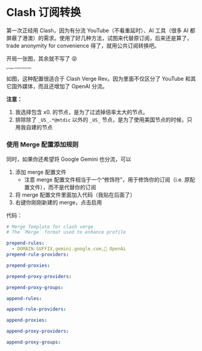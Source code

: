 # Clash 订阅转换

第一次正经用 Clash，因为有分流 YouTube（不看重延时）、AI 工具（很多 AI 都屏蔽了港澳）的需求。使用了好几种方法，试图来代替原订阅，后来还是算了，trade anonymity for convenience 得了，就用公共订阅转换吧。

开局一张图，其余就不写了 :stuck_out_tongue_closed_eyes:

<img src="https://cdn.jsdelivr.net/gh/mtdickens/mtd-images/img/202403171612178.png" alt="image-20240317161203465" style="zoom: 33%;" />

如图，这种配置很适合于 Clash Verge Rev。因为里面不仅区分了 YouTube 和其它国外媒体，而且还增加了 OpenAI 分流。

**注意：**

1. 我选择包含 x0. 的节点，是为了过滤掉倍率太大的节点。
2. 排除除了 `_US_.*@mtdic` 以外的 `_US_` 节点，是为了使用美国节点的时候，只用我自建的节点

### 使用 Merge 配置添加规则

同时，如果你还希望将 Google Gemini 也分流，可以

1. 添加 merge 配置文件
    - 注意 merge 配置文件相当于一个“修饰符”，用于修饰你的订阅（i.e. 原配置文件），而不是代替你的订阅
2. 将 merge 配置文件里面加入代码（我贴在后面了）
3. 右键你刚刚新建的 merge，点击启用

代码：

```yaml
# Merge Template for clash verge
# The `Merge` format used to enhance profile

prepend-rules:
  - DOMAIN-SUFFIX,gemini.google.com,💬 OpenAi
prepend-rule-providers:

prepend-proxies:

prepend-proxy-providers:

prepend-proxy-groups:

append-rules:

append-rule-providers:

append-proxies:

append-proxy-providers:

append-proxy-groups:

```

